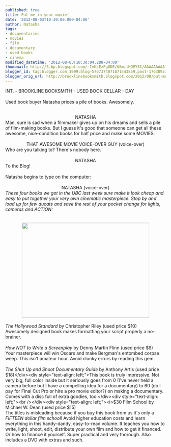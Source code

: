 ```yaml
---
published: true
title: Put me in your movie!
date: '2012-08-03T10:30:00.000-04:00'
author: Natasha
tags:
- documentaries
- movies
- film
- documentary
- used books
- cinema
modified_datetime: '2012-08-03T10:30:04.288-04:00'
thumbnail: http://3.bp.blogspot.com/-IvKsEzFg0DE/UBmilHOMY5I/AAAAAAAAAlY/SFqvPZ2_L0g/s72-c/Photo+Aug+01,+5+35+29+PM.jpg
blogger_id: tag:blogger.com,1999:blog-5767374071871443859.post-1763895316145359696
blogger_orig_url: http://brooklinebooksmith.blogspot.com/2012/08/put-me-in-your-movie.html
---
```


INT. - BROOKLINE BOOKSMITH - USED BOOK CELLAR - DAY<br /><br />Used book buyer Natasha prices a pile of books. Awesomely.<br /><br /><div style="text-align: center;">NATASHA</div>Man, sure is sad when a filmmaker gives up on his dreams and sells a pile of&nbsp;film-making&nbsp;books. But I guess it's good that someone can get all these awesome, nice-condition books for half price and make some MOVIES.<br /><br /><div style="text-align: center;">THAT AWESOME MOVIE VOICE-OVER GUY (voice-over)</div><div style="text-align: left;">Who are you talking to? There's nobody here.</div><div style="text-align: left;"><br /></div><div style="text-align: center;">NATASHA</div><div style="text-align: left;">To the Blog!</div><div style="text-align: left;"><br /></div><div style="text-align: left;">Natasha begins to type on the computer:</div><div style="text-align: left;"><br /></div><div style="text-align: center;">NATASHA (voice-over)</div><div style="text-align: left;"><i>These four books we got in the UBC last week sure make it look cheap and easy to put together your very own cinematic masterpiece. Stop by and load up for few ducats and save the rest of your pocket change for lights, cameras and ACTION:</i></div><div style="text-align: left;"><i><br /></i></div><div style="text-align: left;"><i><br /></i></div><div class="separator" style="clear: both; text-align: center;"><a href="http://3.bp.blogspot.com/-IvKsEzFg0DE/UBmilHOMY5I/AAAAAAAAAlY/SFqvPZ2_L0g/s1600/Photo+Aug+01,+5+35+29+PM.jpg" imageanchor="1" style="margin-left: 1em; margin-right: 1em;"><img border="0" height="298" src="http://3.bp.blogspot.com/-IvKsEzFg0DE/UBmilHOMY5I/AAAAAAAAAlY/SFqvPZ2_L0g/s400/Photo+Aug+01,+5+35+29+PM.jpg" width="400" /></a></div><div style="text-align: left;"><i><br /></i></div><div style="text-align: left;"><i>The Hollywood Standard </i>by Christopher Riley (used price $10)</div><div style="text-align: left;">Awesomely designed book makes formatting your script properly a no-brainer.</div><div style="text-align: left;"><br /></div><div style="text-align: left;"><i>How NOT to Write a Screenplay</i> by Denny Martin Flinn&nbsp;(used price $9)</div><div style="text-align: left;">Your masterpiece will win Oscars and make Bergman's entombed corpse weep. This isn't amateur hour. Avoid clunky errors by reading this gem.&nbsp;</div><div style="text-align: left;"><br /></div><div style="text-align: left;"><i>The Shut Up and Shoot Documentary Guide</i> by Anthony Artis (used price $18)</div><div style="text-align: left;">This book is truly impressive. Not very big, full color inside but it seriously goes from 0 (I've never held a camera before but I have a compelling idea for a documentary) to 60 (do I pay for Final Cut Pro or hire a pro movie editor?) on making a documentary. Comes with a disc full of extra goodies, too.</div><div style="text-align: left;"><br /></div><div style="text-align: left;"><i>$30 Film School </i>by Michael W. Dean (used price $15)</div><div style="text-align: left;">The titles is misleading because if you buy this book from us it's only a <i>FIFTEEN dollar film school</i>! Avoid higher education costs and learn everything in this handy-dandy, easy-to-read volume. It teaches you how to write, light, shoot, edit, distribute your own film and how to get it financed. Or how to finance it yourself. Super practical and very thorough. Also includes a DVD with extras and such.</div>